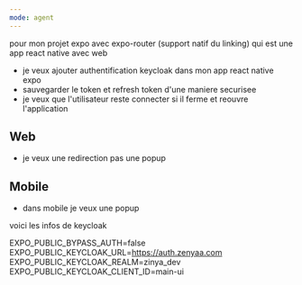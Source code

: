 ```yaml
---
mode: agent
---
```

pour mon projet expo avec expo-router (support natif du linking) qui est une app react native avec web

- je veux ajouter authentification keycloak dans mon app react native expo
- sauvegarder le token et refresh token d'une maniere securisee
- je veux que l'utilisateur reste connecter si il ferme et reouvre l'application

## Web
- je veux une redirection pas une popup

## Mobile
- dans mobile je veux une popup

voici les infos de keycloak

EXPO_PUBLIC_BYPASS_AUTH=false
EXPO_PUBLIC_KEYCLOAK_URL=https://auth.zenyaa.com
EXPO_PUBLIC_KEYCLOAK_REALM=zinya_dev
EXPO_PUBLIC_KEYCLOAK_CLIENT_ID=main-ui